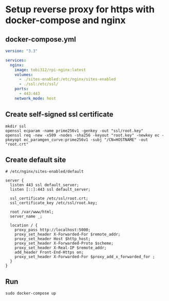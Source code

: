 # Setup reverse proxy for https with docker-compose and nginx

## docker-compose.yml

```yml
version: "3.3"

services:
  nginx:
    image: tobi312/rpi-nginx:latest
    volumes:
      - ./sites-enabled:/etc/nginx/sites-enabled
      - ./ssl:/etc/ssl/
    ports:
      - 443:443
    network_mode: host
```

## Create self-signed ssl certificate

```shell
mkdir ssl
openssl ecparam -name prime256v1 -genkey -out "ssl/root.key"
openssl req -new -x509 -nodes -sha256 -keyout "root.key" -newkey ec -pkeyopt ec_paramgen_curve:prime256v1 -subj "/CN=HOSTNAME" -out "root.crt"
```

## Create default site

```nginx
# /etc/nginx/sites-enabled/default

server {
  listen 443 ssl default_server;
  listen [::]:443 ssl default_server;

  ssl_certificate /etc/ssl/root.crt;
  ssl_certificate_key /etc/ssl/root.key;

  root /var/www/html;
  server_name _;

  location / {
    proxy_pass http://localhost:5000;
    proxy_set_header X-Forwarded-For $remote_addr;
    proxy_set_header Host $http_host;
    proxy_set_header X-Forwarded-Proto $scheme;
    proxy_set_header X-Real-IP $remote_addr;
    add_header Front-End-Https on;
    proxy_set_header X-Forwarded-For $proxy_add_x_forwarded_for ;
  }
}
```

## Run

```shell
sudo docker-compose up
```
